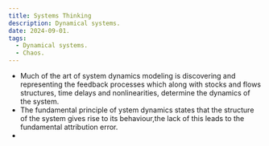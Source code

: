 ```yaml
---
title: Systems Thinking
description: Dynamical systems.
date: 2024-09-01.
tags:
  - Dynamical systems.
  - Chaos. 
---
```


- Much of the art of system dynamics modeling is discovering and representing the feedback processes which along with stocks and flows structures, time delays and
  nonlinearities, determine the dynamics of the system.
- The fundamental principle of ystem dynamics states that the structure of the system gives rise to its behaviour,the lack of this leads to the fundamental attribution error.
- 
